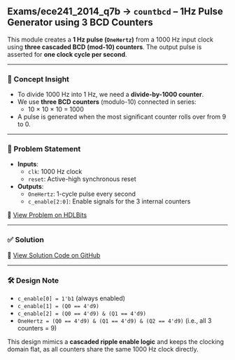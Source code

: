 ## Exams/ece241_2014_q7b → `countbcd` – 1Hz Pulse Generator using 3 BCD Counters

This module creates a **1 Hz pulse (`OneHertz`)** from a 1000 Hz input clock using **three cascaded BCD (mod-10) counters**. The output pulse is asserted for **one clock cycle per second**.

---

### 🧠 Concept Insight  
- To divide 1000 Hz into 1 Hz, we need a **divide-by-1000 counter**.  
- We use **three BCD counters** (modulo-10) connected in series:  
  - 10 × 10 × 10 = 1000  
- A pulse is generated when the most significant counter rolls over from 9 to 0.

---

### 📘 Problem Statement  
- **Inputs**:  
  - `clk`: 1000 Hz clock  
  - `reset`: Active-high synchronous reset  
- **Outputs**:  
  - `OneHertz`: 1-cycle pulse every second  
  - `c_enable[2:0]`: Enable signals for the 3 internal counters

🔗 [View Problem on HDLBits](https://hdlbits.01xz.net/wiki/Exams/ece241_2014_q7b)

---

### ✅ Solution  
📄 [View Solution Code on GitHub](https://github.com/EswarAdithya011/HDLBits/blob/main/Problem%20Sets/3.%20Circuits/Sequential%20logic/3.6%20Counters/3.6.6%20Counter%201000/ece241_2014_q7b.v)

---

### 🛠 Design Note  
- `c_enable[0] = 1'b1` (always enabled)  
- `c_enable[1] = (Q0 == 4'd9)`  
- `c_enable[2] = (Q0 == 4'd9) & (Q1 == 4'd9)`  
- `OneHertz = (Q0 == 4'd9) & (Q1 == 4'd9) & (Q2 == 4'd9)` (i.e., all 3 counters = 9)

This design mimics a **cascaded ripple enable logic** and keeps the clocking domain flat, as all counters share the same 1000 Hz clock directly.
